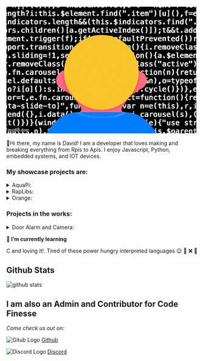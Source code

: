 ![Dekk gif](https://github.com/d-e-k-k/d-e-k-k/blob/main/4vicxe.gif)
<br>


:wave:Hi there, my name is David! I am a developer that loves making and breaking everything from Rpis to Apis. I enjoy Javascript, Python, embedded systems, and IOT devices. 

### My showcase projects are:
<details>
<summary>AquaPi: </summary>
<br>

[Deployed Site](https://aquapi.herokuapp.com/), [Frontend](https://github.com/d-e-k-k/aquapi_frontend), [Backend](https://github.com/d-e-k-k/aquapi_backend), [Controller](https://github.com/d-e-k-k/aquapi_aquarium_controller)
<br>

![Aquapi project screen shot](https://user-images.githubusercontent.com/71715721/107646905-833a1900-6c48-11eb-9d81-0003be239435.png)

</details>

<details>
<summary>RapLibs:</summary>
<br>
  
[Frontend](https://github.com/d-e-k-k/rap-libs), [Deployed Site](https://rap-lib.herokuapp.com/)
<br>

![rap-libs screenshot](https://user-images.githubusercontent.com/71715721/103944108-299e7600-5101-11eb-96da-9eefb29410f8.png)
  
</details>

<details>
<summary>Orange: </summary>
<br>


[Backend](https://github.com/Team-Orange4/backend), [Frontend](https://github.com/Team-Orange4/orange-frontend)
<br>
![orange sceenshot](https://camo.githubusercontent.com/0ce250eaa20f769023bbcb3ff4095b900a83d6fca6983096c6095dd753498810/68747470733a2f2f6d656469612e6769742e67656e6572616c617373656d622e6c792f757365722f33313231382f66696c65732f39656163333938302d326533612d313165622d393333322d616537653965393039316431)
</details>




### Projects in the works:

<details>
<summary>Door Alarm and Camera:</summary>
<br>
  
[Backend](https://github.com/d-e-k-k/rpi_door_backend), [Controller](https://github.com/d-e-k-k/rpi_door_controller)
This project is in development. Check out the related repos!
<br>

  
</details>


**🌱  I’m currently learning** 

C and loving it!. Tired of these power hungry interpreted languages :wink: :battery: :x: :electric_plug:

<h2>Github Stats</h2>

![github stats](https://github-readme-stats.vercel.app/api?username=d-e-k-k)

## I am also an Admin and Contributor for Code Finesse

*Come check us out on:*<br>

![Gitub Logo](https://user-images.githubusercontent.com/71715721/106821350-f8a35980-664a-11eb-8323-0d9821411e49.png)
[Github](https://github.com/code-finesse)

![Discord Logo](https://user-images.githubusercontent.com/71715721/106821408-14a6fb00-664b-11eb-9d6c-08231704f067.png)
[Discord](https://discord.gg/ps7MdwvsFu)
